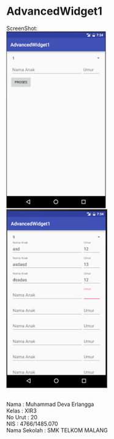 # AdvancedWidget1


ScreenShot:
<br><img src="https://github.com/erlangga87/AdvancedWidget1/blob/master/aw1%201.PNG"/>
<br><img src="https://github.com/erlangga87/AdvancedWidget1/blob/master/aw1%202.PNG"/>



<br>Nama          : Muhammad Deva Erlangga
<br>Kelas         : XIR3
<br>No Urut       : 20
<br>NIS           : 4766/1485.070
<br>Nama Sekolah  : SMK TELKOM MALANG
